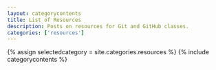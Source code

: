 ```yaml
---
layout: categorycontents
title: List of Resources
description: Posts on resources for Git and GitHub classes.
categories: ['resources']
---
```


{% assign selectedcategory = site.categories.resources %}
{% include categorycontents %}
